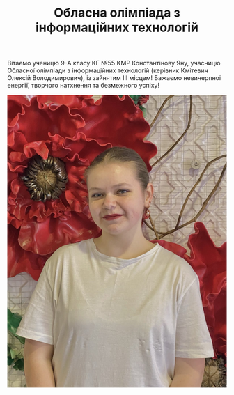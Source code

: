 ﻿---
title: Обласна олімпіада з інформаційних технологій
---

Вітаємо ученицю 9-А класу КГ №55 КМР Константінову Яну, учасницю Обласної олімпіади з інформаційних технологій (керівник Кмітевич Олексій Володимирович), із зайнятим ІІІ місцем! Бажаємо невичерпної енергії, творчого натхнення та безмежного успіху!

![](image.jpg)
